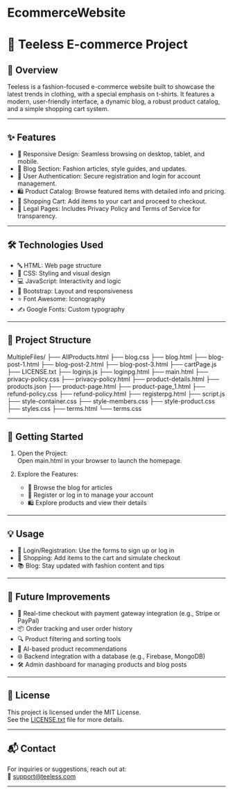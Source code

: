 # EcommerceWebsite
# 👕 Teeless E-commerce Project

## 📝 Overview
Teeless is a fashion-focused e-commerce website built to showcase the latest trends in clothing, with a special emphasis on t-shirts. It features a modern, user-friendly interface, a dynamic blog, a robust product catalog, and a simple shopping cart system.

---

## ✨ Features
- 📱 Responsive Design: Seamless browsing on desktop, tablet, and mobile.
- 📰 Blog Section: Fashion articles, style guides, and updates.
- 🔐 User Authentication: Secure registration and login for account management.
- 🛍 Product Catalog: Browse featured items with detailed info and pricing.
- 🛒 Shopping Cart: Add items to your cart and proceed to checkout.
- 📄 Legal Pages: Includes Privacy Policy and Terms of Service for transparency.

---

## 🛠 Technologies Used 
- 🔤 HTML: Web page structure  
- 🎨 CSS: Styling and visual design  
- 💻 JavaScript: Interactivity and logic  
- 🧰 Bootstrap: Layout and responsiveness  
- ⭐ Font Awesome: Iconography  
- ✍ Google Fonts: Custom typography  

---

## 📁 Project Structure

MultipleFiles/
├── AllProducts.html
├── blog.css
├── blog.html
├── blog-post-1.html
├── blog-post-2.html
├── blog-post-3.html
├── cartPage.js
├── LICENSE.txt
├── loginjs.js
├── loginpg.html
├── main.html
├── privacy-policy.css
├── privacy-policy.html
├── product-details.html
├── products.json
├── product-page.html
├── product-page_1.html
├── refund-policy.css
├── refund-policy.html
├── registerpg.html
├── script.js
├── style-container.css
├── style-members.css
├── style-product.css
├── styles.css
├── terms.html
└── terms.css

---

## 🚀 Getting Started

1. Open the Project:  
   Open main.html in your browser to launch the homepage.

2. Explore the Features:
   - 📰 Browse the blog for articles  
   - 🔑 Register or log in to manage your account  
   - 🛍 Explore products and view their details  

---

## 💡 Usage

- 🔐 Login/Registration: Use the forms to sign up or log in  
- 🛒 Shopping: Add items to the cart and simulate checkout  
- 📚 Blog: Stay updated with fashion content and tips  

---

## 🌟 Future Improvements

- 🧾 Real-time checkout with payment gateway integration (e.g., Stripe or PayPal)  
- 📦 Order tracking and user order history  
- 🔍 Product filtering and sorting tools  
- 🧠 AI-based product recommendations  
- 🌐 Backend integration with a database (e.g., Firebase, MongoDB)  
- 🛠 Admin dashboard for managing products and blog posts  

---

## 📄 License

This project is licensed under the MIT License.  
See the [LICENSE.txt](./LICENSE.txt) file for more details.

---

## 📬 Contact

For inquiries or suggestions, reach out at:  
📧 [support@teeless.com](mailto:support@teeless.com)

---
